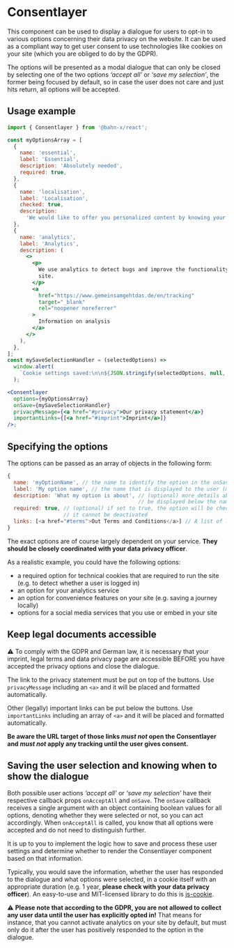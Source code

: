 # Consentlayer

This component can be used to display a dialogue for users to opt-in to various options concerning their data privacy on the website.
It can be used as a compliant way to get user consent to use technologies like cookies on your site (which you are obliged to do by the GDPR).

The options will be presented as a modal dialogue that can only be closed by selecting one of the two options _‘accept all’_ or _‘save my selection’_, the former being focused by default, so in case the user does not care and just hits return, all options will be accepted.

## Usage example

```js
import { Consentlayer } from '@bahn-x/react';
```

```jsx
const myOptionsArray = [
  {
    name: 'essential',
    label: 'Essential',
    description: 'Absolutely needed',
    required: true,
  },
  {
    name: 'localisation',
    label: 'Localisation',
    checked: true,
    description:
      'We would like to offer you personalized content by knowing your location.',
  },
  {
    name: 'analytics',
    label: 'Analytics',
    description: (
      <>
        <p>
          We use analytics to detect bugs and improve the functionality of the
          site.
        </p>
        <a
          href="https://www.gemeinsamgehtdas.de/en/tracking"
          target="_blank"
          rel="noopener noreferrer"
        >
          Information on analysis
        </a>
      </>
    ),
  },
];
const mySaveSelectionHandler = (selectedOptions) =>
  window.alert(
    `Cookie settings saved:\n\n${JSON.stringify(selectedOptions, null, 2)}`
  );

<Consentlayer
  options={myOptionsArray}
  onSave={mySaveSelectionHandler}
  privacyMessage={<a href="#privacy">Our privacy statement</a>}
  importantLinks={[<a href="#imprint">Imprint</a>]}
/>;
```

## Specifying the options

The options can be passed as an array of objects in the following form:

```js
{
  name: 'myOptionName', // the name to identify the option in the onSave callback function
  label: 'My option name', // the name that is displayed to the user (must not contain a link)
  description: 'What my option is about', // (optional) more details about the option, will
                                          // be displayed below the name
  required: true, // (optional) if set to true, the option will be checked and disabled, so
                  // it cannot be deactivated
  links: [<a href="#terms">Out Terms and Conditions</a>] // A list of links to documents mentioned in the `label`
}
```

The exact options are of course largely dependent on your service. **They should be closely coordinated with your data privacy officer**.

As a realistic example, you could have the following options:

- a required option for technical cookies that are required to run the site (e.g. to detect whether a user is logged in)
- an option for your analytics service
- an option for convenience features on your site (e.g. saving a journey locally)
- options for a social media services that you use or embed in your site

## Keep legal documents accessible

⚠️ To comply with the GDPR and German law, it is necessary that your imprint, legal terms and data privacy page are accessible BEFORE you have accepted the privacy options and close the dialogue.

The link to the privacy statement must be put on top of the buttons. Use `privacyMessage` including an `<a>` and it will be placed and formatted automatically.

Other (legally) important links can be put below the buttons. Use `importantLinks` including an array of `<a>` and it will be placed and formatted automatically.

**Be aware the URL target of those links _must not_ open the Consentlayer and _must not_ apply any tracking until the user gives consent.**

## Saving the user selection and knowing when to show the dialogue

Both possible user actions _‘accept all’_ or _‘save my selection’_ have their respective callback props `onAcceptAll` and `onSave`. The `onSave` callback receives a single argument with an object containing boolean values for all options, denoting whether they were selected or not, so you can act accordingly. When `onAcceptAll` is called, you know that all options were accepted and do not need to distinguish further.

It is up to you to implement the logic how to save and process these user settings and determine whether to render the Consentlayer component based on that information.

Typically, you would save the information, whether the user has responded to the dialogue and what options were selected, in a cookie itself with an appropriate duration (e.g. 1 year, **please check with your data privacy officer**). An easy-to-use and MIT-licensed library to do this is [js-cookie](https://github.com/js-cookie/js-cookie).

⚠️ **Please note that according to the GDPR, you are not allowed to collect any user data until the user has explicitly opted in!** That means for instance, that you cannot activate analytics on your site by default, but must only do it after the user has positively responded to the option in the dialogue.
